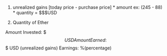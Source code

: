 1. unrealized gains
	[today price - purchase price] * amount
	ex: (245 - 88) * quantity = $$$USD

2. Quantity of Ether


Amount Invested: $$$ USD
Amount Earned: $$$ USD (unrealized gains)
Earnings: %(percentage)
